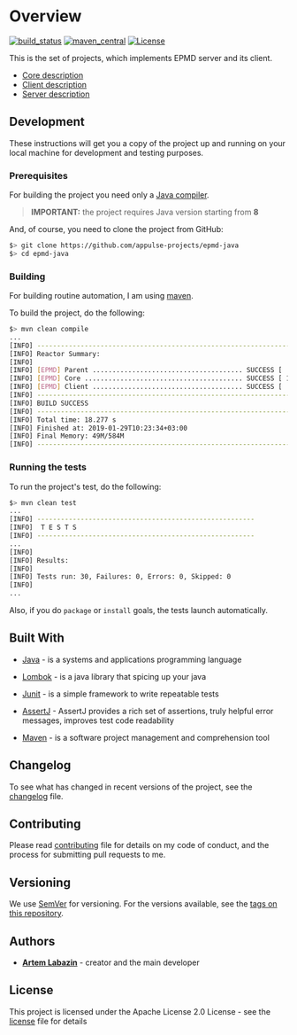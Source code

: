 # Overview

[![build_status](https://travis-ci.org/appulse-projects/epmd-java.svg?branch=master)](https://travis-ci.org/appulse-projects/epmd-java)
[![maven_central](https://maven-badges.herokuapp.com/maven-central/io.appulse/epmd-java/badge.svg)](https://maven-badges.herokuapp.com/maven-central/io.appulse/epmd-java)
[![License](http://img.shields.io/:license-apache-brightgreen.svg)](http://www.apache.org/licenses/LICENSE-2.0.html)

This is the set of projects, which implements EPMD server and its client.

- [Core description](./core/README.md)
- [Client description](./client/README.md)
- [Server description](./server/README.md)

## Development

These instructions will get you a copy of the project up and running on your local machine for development and testing purposes.

### Prerequisites

For building the project you need only a [Java compiler](http://www.oracle.com/technetwork/java/javase/downloads/index.html).

> **IMPORTANT:** the project requires Java version starting from **8**

And, of course, you need to clone the project from GitHub:

```bash
$> git clone https://github.com/appulse-projects/epmd-java
$> cd epmd-java
```

### Building

For building routine automation, I am using [maven](https://maven.apache.org).

To build the project, do the following:

```bash
$> mvn clean compile
...
[INFO] ------------------------------------------------------------------------
[INFO] Reactor Summary:
[INFO]
[INFO] [EPMD] Parent ...................................... SUCCESS [  0.091 s]
[INFO] [EPMD] Core ........................................ SUCCESS [ 11.966 s]
[INFO] [EPMD] Client ...................................... SUCCESS [  5.504 s]
[INFO] ------------------------------------------------------------------------
[INFO] BUILD SUCCESS
[INFO] ------------------------------------------------------------------------
[INFO] Total time: 18.277 s
[INFO] Finished at: 2019-01-29T10:23:34+03:00
[INFO] Final Memory: 49M/584M
[INFO] ------------------------------------------------------------------------
```

### Running the tests

To run the project's test, do the following:

```bash
$> mvn clean test
...
[INFO] -------------------------------------------------------
[INFO]  T E S T S
[INFO] -------------------------------------------------------
...
[INFO]
[INFO] Results:
[INFO]
[INFO] Tests run: 30, Failures: 0, Errors: 0, Skipped: 0
[INFO]
...
```

Also, if you do `package` or `install` goals, the tests launch automatically.

## Built With

* [Java](http://www.oracle.com/technetwork/java/javase) - is a systems and applications programming language

* [Lombok](https://projectlombok.org) - is a java library that spicing up your java

* [Junit](http://junit.org/junit4/) - is a simple framework to write repeatable tests

* [AssertJ](http://joel-costigliola.github.io/assertj/) - AssertJ provides a rich set of assertions, truly helpful error messages, improves test code readability

* [Maven](https://maven.apache.org) - is a software project management and comprehension tool

## Changelog

To see what has changed in recent versions of the project, see the [changelog](./CHANGELOG.md) file.

## Contributing

Please read [contributing](./CONTRIBUTING.md) file for details on my code of conduct, and the process for submitting pull requests to me.

## Versioning

We use [SemVer](http://semver.org/) for versioning. For the versions available, see the [tags on this repository](https://github.com/appulse-projects/epmd-java/tags).

## Authors

* **[Artem Labazin](https://github.com/xxlabaza)** - creator and the main developer

## License

This project is licensed under the Apache License 2.0 License - see the [license](./LICENSE) file for details
